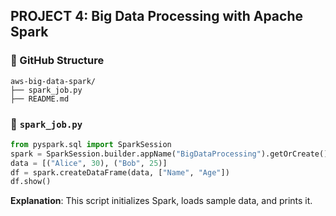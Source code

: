 ## PROJECT 4: Big Data Processing with Apache Spark

### 📁 GitHub Structure
```
aws-big-data-spark/
├── spark_job.py
├── README.md 
```

### 📄 `spark_job.py`
```python
from pyspark.sql import SparkSession
spark = SparkSession.builder.appName("BigDataProcessing").getOrCreate()
data = [("Alice", 30), ("Bob", 25)]
df = spark.createDataFrame(data, ["Name", "Age"])
df.show()
```
**Explanation**: This script initializes Spark, loads sample data, and prints it.
